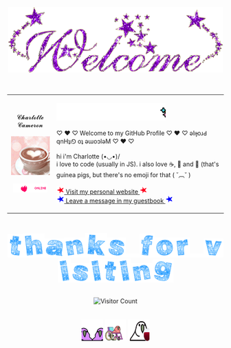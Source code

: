 <div align="center">
  <img src="https://github.com/charlotte-l/charlotte-l/raw/main/images/welcome.gif" border=0 alt="Welcome">
  <br />
  <br />
  <br />
  <table width="100%">
    <tr>
      <td align="center">
        𝓒𝓱𝓪𝓻𝓵𝓸𝓽𝓽𝓮 𝓒𝓪𝓶𝓮𝓻𝓸𝓷
        <br />
        <br />
        <img src="https://github.com/charlotte-l/charlotte-l/raw/main/images/profile.gif" width=90 height=90 border=0 />
        <br />
        <br />
        <img src="https://github.com/charlotte-l/charlotte-l/raw/main/images/online-now.gif" width="80" height="20" border="0"/>
      </td>
      <td>
        <br />
        <img src="https://github.com/charlotte-l/charlotte-l/raw/main/images/marquee-about.gif" width="254" height="40" alt="About me">
        <br />
        <br />
        ♡ ♥ ♡ Welcome to my GitHub Profile ♡ ♥ ♡ ǝlıɟoɹԀ qnHʇı⅁ oʇ ǝɯoɔlǝM ♡ ♥ ♡
        <br />
        <br />
        hi i'm Charlotte (•◡•)/
        <br/>
        i love to code (usually in JS). i also love ☕, 🌲 and 🐹 (that's guinea pigs, but there's no emoji for that ( ˘︹˘ )
        <br/>
        <br/>
        <a href="https://charlottecameron.dev"><img src="https://github.com/charlotte-l/charlotte-l/raw/main/images/star-red.gif" alt="" /> Visit my personal website <img src="https://github.com/charlotte-l/charlotte-l/raw/main/images/star-red.gif" alt="" /></a>
        <br/>
        <a href="https://github.com/charlotte-l/charlotte-l/issues/new?template=guestbook_entry.md"><img src="https://github.com/charlotte-l/charlotte-l/raw/main/images/star-blue.gif" alt="" /> Leave a message in my guestbook <img src="https://github.com/charlotte-l/charlotte-l/raw/main/images/star-blue.gif" alt="" /></a>
        <br />
        <br />
      </td>
    </tr>
  </table>
  <br/>

  <img src="https://github.com/charlotte-l/charlotte-l/raw/main/images/t.gif" border="0" /><img src="https://github.com/charlotte-l/charlotte-l/raw/main/images/h.gif" border="0" /><img src="https://github.com/charlotte-l/charlotte-l/raw/main/images/a.gif" border="0" /><img src="https://github.com/charlotte-l/charlotte-l/raw/main/images/n.gif" border="0" /><img src="https://github.com/charlotte-l/charlotte-l/raw/main/images/k.gif" border="0" /><img src="https://github.com/charlotte-l/charlotte-l/raw/main/images/s.gif" border="0" /><img src="https://github.com/charlotte-l/charlotte-l/raw/main/images/blank.gif" border="0" /><img src="https://github.com/charlotte-l/charlotte-l/raw/main/images/f.gif" border="0" /><img src="https://github.com/charlotte-l/charlotte-l/raw/main/images/o.gif" border="0" /><img src="https://github.com/charlotte-l/charlotte-l/raw/main/images/r.gif" border="0" /><img src="https://github.com/charlotte-l/charlotte-l/raw/main/images/blank.gif" border="0" /><img src="https://github.com/charlotte-l/charlotte-l/raw/main/images/v.gif" border="0" /><img src="https://github.com/charlotte-l/charlotte-l/raw/main/images/i.gif" border="0" /><img src="https://github.com/charlotte-l/charlotte-l/raw/main/images/s.gif" border="0" /><img src="https://github.com/charlotte-l/charlotte-l/raw/main/images/i.gif" border="0" /><img src="https://github.com/charlotte-l/charlotte-l/raw/main/images/t.gif" border="0" /><img src="https://github.com/charlotte-l/charlotte-l/raw/main/images/i.gif" border="0" /><img src="https://github.com/charlotte-l/charlotte-l/raw/main/images/n.gif" border="0" /><img src="https://github.com/charlotte-l/charlotte-l/raw/main/images/g.gif" border="0" />
  <br/>
  <br/>

  ![Visitor Count](https://profile-counter.glitch.me/charlotte-l/count.svg)
  <br />
  <br />
  <br />
  <a href="https://cultofthepartyparrot.com/"><img src="https://github.com/charlotte-l/charlotte-l/raw/main/images/mergeconflictparrot.gif" width="50" height="50" /></a>
  <a href="https://cultofthepartyparrot.com/"><img src="https://github.com/charlotte-l/charlotte-l/raw/main/images/accessibleparrot.gif" width="50" height="50" /></a>
  <a href="https://cultofthepartyparrot.com/"><img src="https://github.com/charlotte-l/charlotte-l/raw/main/images/wineparrot.gif" width="50" height="50" /></a>
</div>
